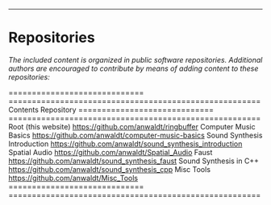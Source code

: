 -----

Repositories
============

*The included content is organized in public software repositories.
Additional authors are encouraged to contribute by means of adding content to these repositories:*


============================= ======================================================
Contents                      Repository
============================= ======================================================
Root (this website)           https://github.com/anwaldt/ringbuffer
Computer Music Basics         https://github.com/anwaldt/computer-music-basics
Sound Synthesis Introduction  https://github.com/anwaldt/sound_synthesis_introduction
Spatial Audio                 https://github.com/anwaldt/Spatial_Audio
Faust                         https://github.com/anwaldt/sound_synthesis_faust
Sound Synthesis in C++        https://github.com/anwaldt/sound_synthesis_cpp
Misc Tools                    https://github.com/anwaldt/Misc_Tools
============================= ======================================================
